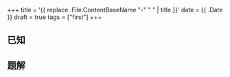 +++
title = '{{ replace .File.ContentBaseName "-" " " | title }}'
date = {{ .Date }}
draft = true
tags = ["first"]
+++

## 已知

## 题解

